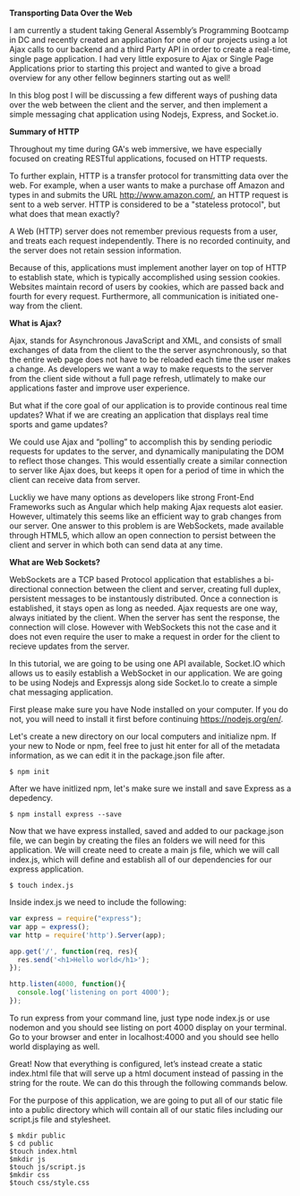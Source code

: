 
**Transporting Data Over the Web**

I am currently a student taking General Assembly’s Programming Bootcamp in DC and recently created an application for one of our projects using a lot Ajax calls to our backend and a third Party API in order to create a real-time, single page application. I had very little exposure to Ajax or Single Page Applications prior to starting this project and wanted to give a broad overview for any other fellow beginners starting out as well!

In this blog post I will be discussing a few different ways of pushing data over the web between the client and the server, and then implement a simple messaging chat application using Nodejs, Express, and Socket.io.

**Summary of HTTP**

Throughout my time during GA's web immersive, we have especially focused on creating RESTful applications, focused on HTTP requests. 

To further explain, HTTP is a transfer protocol for transmitting data over the web. For example, when a user wants to make a purchase off Amazon and types in and submits the URL http://www.amazon.com/, an HTTP request is sent to a web server.  HTTP is considered to be a "stateless protocol", but what does that mean exactly?

A Web (HTTP) server does not remember previous requests from a user, and treats each request independently. There is no recorded continuity, and the server does not retain session information. 

Because of this, applications must implement another layer on top of HTTP to establish state, which is typically accomplished using session cookies. Websites maintain record of users by cookies, which are passed back and fourth for every request. Furthermore, all communication is initiated one-way from the client. 

**What is Ajax?**

Ajax, stands for Asynchronous JavaScript and XML, and consists of small exchanges of data from the client to the the server asynchronously, so that the entire web page does not have to be reloaded each time the user makes a change. As developers we want a way to make requests to the server from the client side without a full page refresh, utlimately to make our applications faster and improve user experience. 

But what if the core goal of our application is to provide continous real time updates? What if we are creating an application that displays real time sports and game updates?

We could use Ajax and “polling” to accomplish this by sending periodic requests for updates to the server, and dynamically manipulating the DOM to reflect those changes. This would essentially create a similar connection to server like Ajax does, but keeps it open for a period of time in which the client can receive data from server. 

Luckliy we have many options as developers like strong Front-End Frameworks such as Angular which help making Ajax requests alot easier. However, ultimately this seems like an efficient way to grab changes from our server. One answer to this problem is are WebSockets, made available through HTML5, which allow an open connection to persist between the client and server in which both can send data at any time. 

**What are Web Sockets?**

WebSockets are a TCP based Protocol application that establishes a bi-directional connection between the client and server, creating full duplex, persistent messages to be instantously distributed. Once a connection is established, it stays open as long as needed. Ajax requests are one way, always initiated by the client. When the server has sent the response, the connection will close. However with WebSockets this not the case and it does not even require the user to make a request in order for the client to recieve updates from the server. 

In this tutorial, we are going to be using one API available, Socket.IO which allows us to easily establish a WebSocket in our application. We are going to be using Nodejs and Expressjs along side Socket.Io to create a simple chat messaging application. 

First please make sure you have Node installed on your computer. If you do not, you will need to install it first before continuing https://nodejs.org/en/. 

Let's create a new directory on our local computers and initialize npm. If your new to Node or npm, feel free to just hit enter for all of the metadata information, as we can edit it in the package.json file after. 

```
$ npm init
```
After we have initlized npm, let's make sure we install and save Express as a depedency. 
```
$ npm install express --save
```
Now that we have express installed, saved and added to our package.json file, we can begin by creating the files an folders we will need for this application. We will create need to create a main js file, which we will call index.js, which will define and establish all of our dependencies for our express application.
```
$ touch index.js
```
Inside index.js we need to include the following:


```js
var express = require("express");
var app = express();
var http = require('http').Server(app);

app.get('/', function(req, res){
  res.send('<h1>Hello world</h1>');
});

http.listen(4000, function(){
  console.log('listening on port 4000');
});

```

To run express from your command line, just type node index.js or use nodemon and you should see listing on port 4000 display on your terminal. Go to your browser and enter in localhost:4000 and you should see hello world displaying as well. 

Great! Now that everything is configured, let’s instead create a static index.html file that will serve up a html document instead of passing in the string for the route. We can do this through the         following commands below. 

For the purpose of this application, we are going to put all of our static file into a public directory which will contain all of our static files including our script.js file and stylesheet. 
```
$ mkdir public
$ cd public
$touch index.html
$mkdir js
$touch js/script.js
$mkdir css
$touch css/style.css
```
